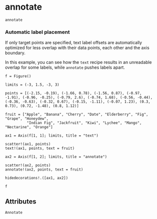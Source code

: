 # annotate

```@shortdocs; canonical=false
annotate
```

### Automatic label placement

If only target points are specified, text label offsets are automatically optimized for less overlap with their data points, each other and the axis boundary.

In this example, you can see how the `text` recipe results in an unreadable overlap for some labels, while `annotate` pushes labels apart.

```@figure
f = Figure()

limits = (-3, 1.5, -3, 3)

points = [(-2.15, -0.19), (-1.66, 0.78), (-1.56, 0.87), (-0.97, -1.91), (-0.96, -0.25), (-0.79, 2.6), (-0.74, 1.68), (-0.56, -0.44), (-0.36, -0.63), (-0.32, 0.67), (-0.15, -1.11), (-0.07, 1.23), (0.3, 0.73), (0.72, -1.48), (0.8, 1.12)]

fruit = ["Apple", "Banana", "Cherry", "Date", "Elderberry", "Fig", "Grape", "Honeydew",
          "Indian Fig", "Jackfruit", "Kiwi", "Lychee", "Mango", "Nectarine", "Orange"]

ax1 = Axis(f[1, 1]; limits, title = "text")

scatter!(ax1, points)
text!(ax1, points, text = fruit)

ax2 = Axis(f[1, 2]; limits, title = "annotate")

scatter!(ax2, points)
annotate!(ax2, points, text = fruit)

hidedecorations!.([ax1, ax2])

f
```

## Attributes

```@attrdocs
Annotate
```